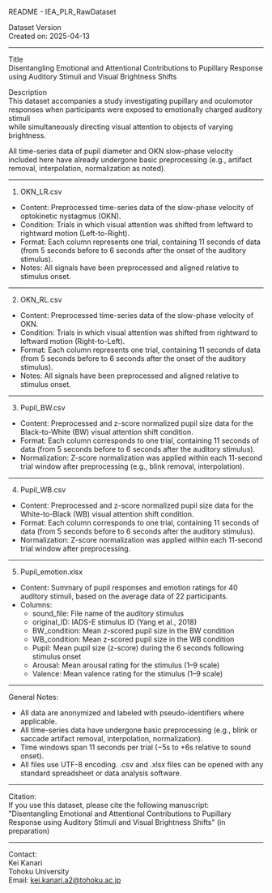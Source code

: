 README - IEA_PLR_RawDataset

Dataset Version  
Created on: 2025-04-13

---

Title  
Disentangling Emotional and Attentional Contributions to Pupillary Response using Auditory Stimuli and Visual Brightness Shifts

Description  
This dataset accompanies a study investigating pupillary and oculomotor responses when participants were exposed to emotionally charged auditory stimuli  
while simultaneously directing visual attention to objects of varying brightness.

All time-series data of pupil diameter and OKN slow-phase velocity included here have already undergone basic preprocessing (e.g., artifact removal, interpolation, normalization as noted).

---

1. OKN_LR.csv  
- Content: Preprocessed time-series data of the slow-phase velocity of optokinetic nystagmus (OKN).  
- Condition: Trials in which visual attention was shifted from leftward to rightward motion (Left-to-Right).  
- Format: Each column represents one trial, containing 11 seconds of data (from 5 seconds before to 6 seconds after the onset of the auditory stimulus).  
- Notes: All signals have been preprocessed and aligned relative to stimulus onset.

---

2. OKN_RL.csv  
- Content: Preprocessed time-series data of the slow-phase velocity of OKN.  
- Condition: Trials in which visual attention was shifted from rightward to leftward motion (Right-to-Left).  
- Format: Each column represents one trial, containing 11 seconds of data (from 5 seconds before to 6 seconds after the onset of the auditory stimulus).  
- Notes: All signals have been preprocessed and aligned relative to stimulus onset.

---

3. Pupil_BW.csv  
- Content: Preprocessed and z-score normalized pupil size data for the Black-to-White (BW) visual attention shift condition.  
- Format: Each column corresponds to one trial, containing 11 seconds of data (from 5 seconds before to 6 seconds after the auditory stimulus).  
- Normalization: Z-score normalization was applied within each 11-second trial window after preprocessing (e.g., blink removal, interpolation).

---

4. Pupil_WB.csv  
- Content: Preprocessed and z-score normalized pupil size data for the White-to-Black (WB) visual attention shift condition.  
- Format: Each column corresponds to one trial, containing 11 seconds of data (from 5 seconds before to 6 seconds after the auditory stimulus).  
- Normalization: Z-score normalization was applied within each 11-second trial window after preprocessing.

---

5. Pupil_emotion.xlsx  
- Content: Summary of pupil responses and emotion ratings for 40 auditory stimuli, based on the average data of 22 participants.  
- Columns:
  - sound_file: File name of the auditory stimulus  
  - original_ID: IADS-E stimulus ID (Yang et al., 2018)  
  - BW_condition: Mean z-scored pupil size in the BW condition  
  - WB_condition: Mean z-scored pupil size in the WB condition  
  - Pupil: Mean pupil size (z-score) during the 6 seconds following stimulus onset  
  - Arousal: Mean arousal rating for the stimulus (1–9 scale)  
  - Valence: Mean valence rating for the stimulus (1–9 scale)

---

General Notes:  
- All data are anonymized and labeled with pseudo-identifiers where applicable.  
- All time-series data have undergone basic preprocessing (e.g., blink or saccade artifact removal, interpolation, normalization).  
- Time windows span 11 seconds per trial (−5s to +6s relative to sound onset).  
- All files use UTF-8 encoding. .csv and .xlsx files can be opened with any standard spreadsheet or data analysis software.

---

Citation:  
If you use this dataset, please cite the following manuscript:  
"Disentangling Emotional and Attentional Contributions to Pupillary Response using Auditory Stimuli and Visual Brightness Shifts" (in preparation)

---

Contact:  
Kei Kanari  
Tohoku University  
Email: kei.kanari.a2@tohoku.ac.jp
